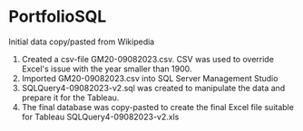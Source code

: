 # PortfolioSQL

Initial data copy/pasted from Wikipedia
1. Created a csv-file GM20-09082023.csv. CSV was used to override Excel's issue with the year smaller than 1900.
2. Imported GM20-09082023.csv into SQL Server Management Studio
3. SQLQuery4-09082023-v2.sql was created to manipulate the data and prepare it for the Tableau.
4. The final database was copy-pasted to create the final Excel file suitable for Tableau SQLQuery4-09082023-v2.xls
